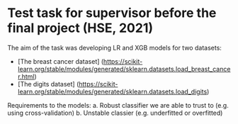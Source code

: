 # Test task for supervisor before the final project (HSE, 2021)

The aim of the task was developing LR and XGB models for two datasets:
* [The breast cancer dataset] (https://scikit-learn.org/stable/modules/generated/sklearn.datasets.load_breast_cancer.html)
* [The digits dataset] (https://scikit-learn.org/stable/modules/generated/sklearn.datasets.load_digits)

Requirements to the models:
a. Robust classifier we are able to trust to (e.g. using cross-validation)
b. Unstable classier (e.g. underfitted or overfitted)
